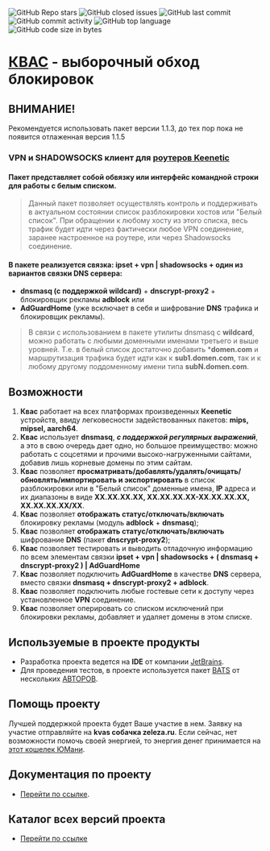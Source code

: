 ![GitHub Repo stars](https://img.shields.io/github/stars/qzeleza/kvas?color=orange) ![GitHub closed issues](https://img.shields.io/github/issues-closed/qzeleza/kvas?color=success) ![GitHub last commit](https://img.shields.io/github/last-commit/qzeleza/kvas) ![GitHub commit activity](https://img.shields.io/github/commit-activity/y/qzeleza/kvas) ![GitHub top language](https://img.shields.io/github/languages/top/qzeleza/kvas) ![GitHub code size in bytes](https://img.shields.io/github/languages/code-size/qzeleza/kvas) 
# [КВАС](https://forum.keenetic.com/topic/14415-пробуем-квас-shadowsocks-и-другие-vpn-клиенты) - выборочный обход блокировок #

## ВНИМАНИЕ! 
Рекомендуется использовать пакет версии 1.1.3, до тех пор пока не появится отлаженная версия 1.1.5 

### VPN и SHADOWSOCKS клиент для [роутеров Keenetic](https://keenetic.ru/ru/)

#### Пакет представляет собой обвязку или интерфейс командной строки для работы с белым списком.

> Данный пакет позволяет осуществлять контроль и поддерживать в актуальном состоянии 
> список разблокировки хостов или "Белый список". При обращении к любому хосту из этого списка, 
> весь трафик будет идти через фактически любое VPN соединение, заранее настроенное на роутере, 
> или через Shadowsocks соединение. 

#### В пакете реализуется связка: **ipset** + **vpn** | **shadowsocks** + один из вариантов связки DNS сервера:
- **dnsmasq (с поддержкой wildcard)** + **dnscrypt-proxy2** + блокировщик рекламы **adblock** или
- **AdGuardHome** (уже всключает в себя и шифрование **DNS** трафика и блокировщик рекламы).

> В связи с использованием в пакете утилиты dnsmasq с **wildcard**, можно работать с любыми доменными именами третьего и выше уровней. 
> Т.е. в белый список достаточно добавить ***domen.com** и маршрутизация трафика 
> будет идти как к **sub1.domen.com**, так и к любому другому поддоменному имени типа **subN.domen.com**.



## Возможности
1. **Квас** работает на всех платформах произведенных **Keenetic** устройств, ввиду легковесности задействованных пакетов: **mips, mipsel, aarch64**.
2. **Квас** использует **dnsmasq**, ***с поддержкой регулярных выражений***, а это в свою очередь дает одно, но большое преимущество: можно работать с соцсетями и прочими высоко-нагруженными сайтами, добавив лишь корневые домены по этим сайтам.
3. **Квас** позволяет **просматривать/добавлять/удалять/очищать/обновлять/импортировать и экспортировать** в список разблокировки или в "Белый список" доменные имена, **IP** адреса и их диапазоны в виде **XX.XX.XX.XX, XX.XX.XX.XX-XX.XX.XX.XX, XX.XX.XX.XX/XX**.
4. **Квас** позволяет **отображать статус/отключать/включать** блокировку рекламы (модуль **adblock** + **dnsmasq**);
5. **Квас** позволяет **отображать статус/отключать/включать** шифрование **DNS** (пакет **dnscrypt-proxy2**);
6. **Квас** позволяет тестировать и выводить отладочную информацию по всем элементам связки **ipset + vpn | shadowsocks + ( dnsmasq + dnscrypt-proxy2 ) | AdGuardHome**
7. **Квас** позволяет подключить **AdGuardHome** в качестве **DNS** сервера, вместо связки **dnsmasq + dnscrypt-proxy2 + adblock**.
8. **Квас** позволяет подключить любые гостевые сети к доступу через установленное **VPN** соединение.
9. **Квас** позволяет оперировать со списком исключений при блокировки рекламы, добавляет и удаляет домены в этом списке.


## Используемые в проекте продукты
- Разработка проекта ведется на **IDE** от компании [JetBrains](https://www.jetbrains.com/ru-ru/).
- Для проведения тестов, в проекте используется пакет [BATS](https://github.com/bats-core/bats-core/blob/master/LICENSE.md) от нескольких [АВТОРОВ](https://github.com/bats-core/bats-core/blob/master/AUTHORS).

## Помощь проекту
Лучшей поддержкой проекта будет Ваше участие в нем. Заявку на участие отправляйте на **kvas собачка zeleza.ru**.
Если сейчас, нет возможности помочь своей энергией, то энергия денег принимается на [этот кошелек ЮМани](https://yoomoney.ru/to/4100117756734493).

## Документация по проекту
- [Перейти по cсылке](https://github.com/qzeleza/kvas/wiki).

## Каталог всех версий проекта
- [Перейти по cсылке](https://github.com/qzeleza/kvas/tree/main/ipk)

